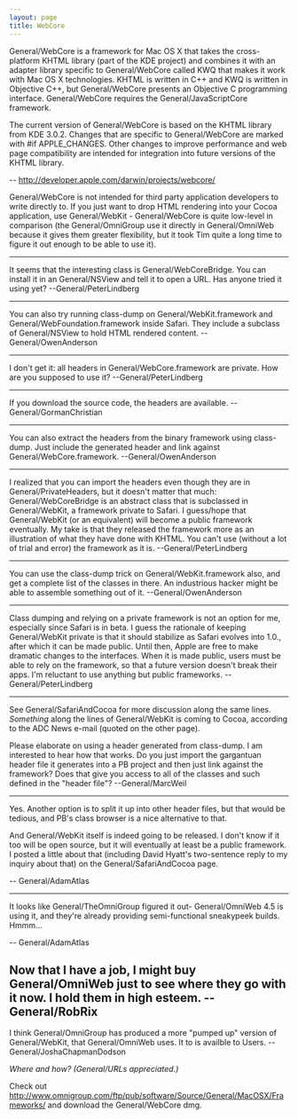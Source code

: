 ```yaml
---
layout: page
title: WebCore
---
```




General/WebCore is a framework for Mac OS X that takes the cross-platform KHTML library (part of the KDE project) and combines it with an adapter library specific to General/WebCore called KWQ that makes it work with Mac OS X technologies. KHTML is written in C++ and KWQ is written in Objective C++, but General/WebCore presents an Objective C programming interface. General/WebCore requires the General/JavaScriptCore framework.

The current version of General/WebCore is based on the KHTML library from KDE 3.0.2. Changes that are specific to General/WebCore are marked with #if APPLE_CHANGES. Other changes to improve performance and web page compatibility are intended for integration into future versions of the KHTML library.

-- http://developer.apple.com/darwin/projects/webcore/

General/WebCore is not intended for third party application developers to write directly to. If you just want to drop HTML rendering into your Cocoa application, use General/WebKit - General/WebCore is quite low-level in comparison (the General/OmniGroup use it directly in General/OmniWeb because it gives them greater flexibility, but it took Tim quite a long time to figure it out enough to be able to use it).

----

It seems that the interesting class is General/WebCoreBridge. You can install it in an General/NSView and tell it to open a URL. Has anyone tried it using yet? --General/PeterLindberg

----

You can also try running class-dump on General/WebKit.framework and General/WebFoundation.framework inside Safari.  They include a subclass of General/NSView to hold HTML rendered content. --General/OwenAnderson

----

I don't get it: all headers in General/WebCore.framework are private. How are you supposed to use it?  --General/PeterLindberg

----

If you download the source code, the headers are available.
--General/GormanChristian

----

You can also extract the headers from the binary framework using class-dump.  Just include the generated header and link against General/WebCore.framework.  --General/OwenAnderson

----

I realized that you can import the headers even though they are in General/PrivateHeaders, but it doesn't matter that much: General/WebCoreBridge is an abstract class that is subclassed in General/WebKit, a framework private to Safari. I guess/hope that General/WebKit (or an equivalent) will become a public framework eventually. My take is that they released the framework more as an illustration of what they have done with KHTML. You can't use (without a lot of trial and error) the framework as it is. --General/PeterLindberg

----

You can use the class-dump trick on General/WebKit.framework also, and get a complete list of the classes in there.  An industrious hacker might be able to assemble something out of it.  --General/OwenAnderson

----

Class dumping and relying on a private framework is not an option for me, especially since Safari is in beta. I guess the rationale of keeping General/WebKit private is that it should stabilize as Safari evolves into 1.0., after which it can be made public. Until then, Apple are free to make dramatic changes to the interfaces. When it is made public, users must be able to rely on the framework, so that a future version doesn't break their apps. I'm reluctant to use anything but public frameworks. --General/PeterLindberg

----

See General/SafariAndCocoa for more discussion along the same lines. *Something* along the lines of General/WebKit is coming to Cocoa, according to the ADC News e-mail (quoted on the other page).

Please elaborate on using a header generated from class-dump. I am interested to hear how that works. Do you just import the gargantuan header file it generates into a PB project and then just link against the framework? Does that give you access to all of the classes and such defined in the "header file"? --General/MarcWeil

----

Yes. Another option is to split it up into other header files, but that would be tedious, and PB's class browser is a nice alternative to that.

And General/WebKit itself is indeed going to be released. I don't know if it too will be open source, but it will eventually at least be a public framework. I posted a little about that (including David Hyatt's two-sentence reply to my inquiry about that) on the General/SafariAndCocoa page.

-- General/AdamAtlas

----

It looks like General/TheOmniGroup figured it out- General/OmniWeb 4.5 is using it, and they're already providing semi-functional sneakypeek builds. Hmmm...

-- General/AdamAtlas

Now that I have a job, I might buy General/OmniWeb just to see where they go with it now. I hold them in high esteem. -- General/RobRix
----
I think General/OmniGroup has produced a more "pumped up" version of General/WebKit, that General/OmniWeb uses. It to is availble to Users. --General/JoshaChapmanDodson

*Where and how? (General/URLs appreciated.)*

Check out http://www.omnigroup.com/ftp/pub/software/Source/General/MacOSX/Frameworks/ and download the General/WebCore dmg.
